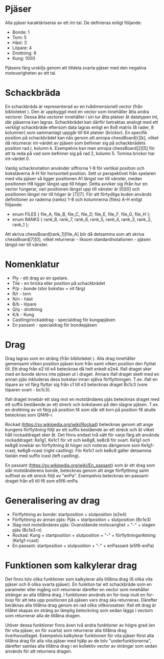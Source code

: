 # Pjäser

Alla pjäser karaktäriseras av ett int-tal. De definieras enligt följande:
* Bonde: 1
* Torn: 5
* Häst: 3
* Löpare: 4
* Drottning: 9
* Kung: 1000

Pjäsens färg urskiljs genom att tilldela svarta pjäser med den negativa motsvarigheten av ett tal.

# Schackbräda

En schackbräda är representerad av en tvådimensionell vector (från biblioteket <vector>). Den är uppbyggd med en vector som innehåller åtta andra vectorer. Dessa åtta vectorer innehåller i sin tur åtta platser åt datatypen int, där pjäserna kan lagras. Schackbrädet kan därför betraktas analogt med ett verkligt schackbräde eftersom data lagras enligt en 8x8 matris (8 rader, 8 kolumner) som sammanlagt uppgår till 64 platser (brickor). En specifik position på schackbrädet kan nås genom att anropa chessBoard[r][k], vilket då returnerar int-värdet av pjäsen som befinner sig på schackbrädets position rad r, kolumn k. Exempelvis kan man anropa chessBoard[2][5] för att ta reda på vad som befinner sig på rad 2, kolumn 5. Tomma brickor har int-värdet 0. 

Vanlig schacknotation använder siffrorna 1-8 för vertikal position och bokstäverna A-H för horisontell position. Sett ur perspektivet från spelaren med vita pjäser så ligger positionen A1 längst ner till vänster, medan positionen H8 ligger längst upp till höger. Detta avviker sig ifrån hur en vector fungerar, vari positionen längst upp till vänster är [0][0] och positionen längst ner till höger är [7][7]. För att förtydliga koden används definitioner av raderna (ranks) 1-8 och kolumnerna (files) A-H enligt följande:

* enum FILES { file_A, file_B, file_C, file_D, file_E, file_F, file_G, file_H };
* enum RANKS { rank_8, rank_7, rank_6, rank_5, rank_4, rank_3, rank_2, rank_1 };

Att skriva chessBoard[rank_1][file_A] blir då detsamma som att skriva chessBoard[7][0], vilket returnerar - liksom standardnotationen - pjäsen längst ner till vänster.

# Nomenklatur

* Ply - ett drag av en spelare.
* Tile - en bricka eller position på schackbrädet
* P/p - bonde (stor bokstav = vit färg)
* R/r - torn
* N/n - häst
* B/b - löpare
* Q/q - drottning
* K/k - Kung
* Castling/rockaddrag - specialdrag för kungapjäsen
* En passant - specialdrag för bondepjäsen

# Drag

Drag lagras som en sträng (från biblioteket <string>). Alla drag innehåller gemensamt vilken position pjäsen kom från samt vilken position den flyttat till. Ett drag från e2 till e4 betecknas då helt enkelt e2e4. Ifall draget sker med en bonde skrivs inte pjäsen ut i draget. Annars ifall draget skett med en annan pjäs inkluderas dess bokstav innan själva förflyttningen. T.ex. ifall en löpare av vit färg flyttar sig från c1 till e3 betecknas draget Bc1c3 (vore löparen svart - bc1c3). 

Ifall draget innebär ett slag mot en motståndares pjäs betecknas draget med ett suffix bestående av ett streck och bokstaven på den slagne pjäsen. T.ex. en drottning av vit färg på position f4 som slår ett torn på position f8 skulle betecknas som Qf4f8-r. 

Rockad (https://sv.wikipedia.org/wiki/Rockad) betecknas genom att ange kungens förflyttning följt av ett suffix bestående av ett streck och åt vilket håll rockaddraget sker åt. Det finns endast två sätt för varje färg att använda rockaddraget: Ke1g1, Ke1c1 för vit och ke8g8, ke8c8 för svart. Ke1g1 och ke8g8 innebär en förflyttning åt höger och noteras därigenom som Ke1g1-rcast, ke8g8-rcast (right castling). För Ke1c1 och ke8c8 gäller detsamma fastän med suffix lcast (left castling).

En passant (https://sv.wikipedia.org/wiki/En_passant) som är ett drag som slår motstånderens bonde, betecknas genom att ange förflyttning samt suffixet av ett streck följt av "enPa". Exempelvis betecknas en-passant-draget från e5 till f6 som e5f6-enPa.

# Generalisering av drag

* Förflyttning av bonde: startposition + slutposition (e2e4)
* Förflyttning av annan pjäs: Pjäs + startposition + slutposition (Bc1e3)
* Slag mot motståndares pjäs: Ovanstående motsvarighet + "-" + slagen pjäs (Bc1e3-n)
* Rockad: Kung + startposition + slutposition + "-" + förflyttningsriktning (Ke1g1-rcast)
* En passant: startposition + slutposition + "-" + enPassant (e5f6-enPa)

# Funktionen som kalkylerar drag

Det finns tolv olika funktioner som kalkylerar alla tillåtna drag (6 olika vita pjäser och 6 olika svarta pjäser). En funktion tar ett schackbräde som en parameter eller ingång och returnerar därefter en vector som innehåller strängar av alla tillåtna drag. I funktionen används en for-loop inuti en for-loop för att leta upp positionen på pjäsen vars drag ska returneras. Därefter beräknas alla tillåtna drag genom en rad olika villkorssatser. Ifall ett drag är tillåtet skapas en sträng av lämplig beteckning som sedan läggs i vectorn som returnerar alla de tillåtna dragen.

Utöver dessa funktioner finns även två andra funktioner av högre grad (en för vita pjäser, en för svarta) som returnerar alla tillåtna drag överhuvudtaget. Exempelvis kalkylerar funktionen för vita pjäser först alla tillåtna drag för alla vita pjäser med hjälp av de tolv "underfunktionerna", därefter samlas alla tillåtna drag i en kollektiv vector av strängar som sedan används för att returnera dragen. 
